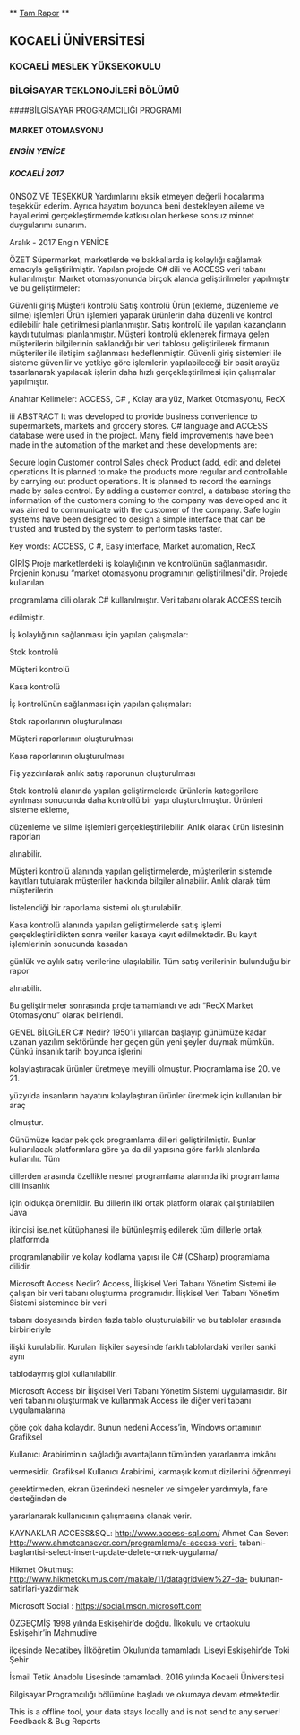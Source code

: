 ** [Tam Rapor](https://github.com/nginY26/RecX-Market-Otomasyonu/blob/master/Rapor.pdf "Tam Rapor") **

## KOCAELİ ÜNİVERSİTESİ
###  KOCAELİ MESLEK YÜKSEKOKULU
###  BİLGİSAYAR TEKLONOJİLERİ BÖLÜMÜ
####BİLGİSAYAR PROGRAMCILIĞI PROGRAMI
#### MARKET OTOMASYONU
##### ENGİN YENİCE
##### KOCAELİ 2017
ÖNSÖZ VE TEŞEKKÜR
Yardımlarını eksik etmeyen değerli hocalarıma teşekkür ederim. Ayrıca hayatım
boyunca beni destekleyen aileme ve hayallerimi gerçekleştirmemde katkısı olan
herkese sonsuz minnet duygularımı sunarım.

Aralık - 2017 Engin YENİCE

ÖZET
Süpermarket, marketlerde ve bakkallarda iş kolaylığı sağlamak amacıyla
geliştirilmiştir. Yapılan projede C# dili ve ACCESS veri tabanı kullanılmıştır. Market
otomasyonunda birçok alanda geliştirilmeler yapılmıştır ve bu geliştirmeler:

Güvenli giriş
Müşteri kontrolü
Satış kontrolü
Ürün (ekleme, düzenleme ve silme) işlemleri
Ürün işlemleri yaparak ürünlerin daha düzenli ve kontrol edilebilir hale getirilmesi
planlanmıştır. Satış kontrolü ile yapılan kazançların kaydı tutulması planlanmıştır.
Müşteri kontrolü eklenerek firmaya gelen müşterilerin bilgilerinin saklandığı bir veri
tablosu geliştirilerek firmanın müşteriler ile iletişim sağlanması hedeflenmiştir.
Güvenli giriş sistemleri ile sisteme güvenilir ve yetkiye göre işlemlerin yapılabileceği
bir basit arayüz tasarlanarak yapılacak işlerin daha hızlı gerçekleştirilmesi için
çalışmalar yapılmıştır.

Anahtar Kelimeler: ACCESS, C# , Kolay ara yüz, Market Otomasyonu, RecX

iii
ABSTRACT
It was developed to provide business convenience to supermarkets, markets and
grocery stores. C# language and ACCESS database were used in the project. Many
field improvements have been made in the automation of the market and these
developments are:

Secure login
Customer control
Sales check
Product (add, edit and delete) operations
It is planned to make the products more regular and controllable by carrying out
product operations. It is planned to record the earnings made by sales control. By
adding a customer control, a database storing the information of the customers coming
to the company was developed and it was aimed to communicate with the customer of
the company. Safe login systems have been designed to design a simple interface that
can be trusted and trusted by the system to perform tasks faster.

Key words: ACCESS, C #, Easy interface, Market automation, RecX

GİRİŞ
Proje marketlerdeki iş kolaylığının ve kontrolünün sağlanmasıdır. Projenin
konusu “market otomasyonu programının geliştirilmesi"dir. Projede kullanılan

programlama dili olarak C# kullanılmıştır. Veri tabanı olarak ACCESS tercih

edilmiştir.

İş kolaylığının sağlanması için yapılan çalışmalar:

Stok kontrolü

Müşteri kontrolü

Kasa kontrolü

İş kontrolünün sağlanması için yapılan çalışmalar:

Stok raporlarının oluşturulması

Müşteri raporlarının oluşturulması

Kasa raporlarının oluşturulması

Fiş yazdırılarak anlık satış raporunun oluşturulması

Stok kontrolü alanında yapılan geliştirmelerde ürünlerin kategorilere ayrılması
sonucunda daha kontrollü bir yapı oluşturulmuştur. Ürünleri sisteme ekleme,

düzenleme ve silme işlemleri gerçekleştirilebilir. Anlık olarak ürün listesinin raporları

alınabilir.

Müşteri kontrolü alanında yapılan geliştirmelerde, müşterilerin sistemde
kayıtları tutularak müşteriler hakkında bilgiler alınabilir. Anlık olarak tüm müşterilerin

listelendiği bir raporlama sistemi oluşturulabilir.

Kasa kontrolü alanında yapılan geliştirmelerde satış işlemi gerçekleştirildikten
sonra veriler kasaya kayıt edilmektedir. Bu kayıt işlemlerinin sonucunda kasadan

günlük ve aylık satış verilerine ulaşılabilir. Tüm satış verilerinin bulunduğu bir rapor

alınabilir.

Bu geliştirmeler sonrasında proje tamamlandı ve adı “RecX Market
Otomasyonu” olarak belirlendi.

GENEL BİLGİLER
C# Nedir?
1950’li yıllardan başlayıp günümüze kadar uzanan yazılım sektöründe her
geçen gün yeni şeyler duymak mümkün. Çünkü insanlık tarih boyunca işlerini

kolaylaştıracak ürünler üretmeye meyilli olmuştur. Programlama ise 20. ve 21.

yüzyılda insanların hayatını kolaylaştıran ürünler üretmek için kullanılan bir araç

olmuştur.

Günümüze kadar pek çok programlama dilleri geliştirilmiştir. Bunlar
kullanılacak platformlara göre ya da dil yapısına göre farklı alanlarda kullanılır. Tüm

dillerden arasında özellikle nesnel programlama alanında iki programlama dili insanlık

için oldukça önemlidir. Bu dillerin ilki ortak platform olarak çalıştırılabilen Java

ikincisi ise.net kütüphanesi ile bütünleşmiş edilerek tüm dillerle ortak platformda

programlanabilir ve kolay kodlama yapısı ile C# (CSharp) programlama dilidir.

Microsoft Access Nedir?
Access, İlişkisel Veri Tabanı Yönetim Sistemi ile çalışan bir veri tabanı
oluşturma programıdır. İlişkisel Veri Tabanı Yönetim Sistemi sisteminde bir veri

tabanı dosyasında birden fazla tablo oluşturulabilir ve bu tablolar arasında birbirleriyle

ilişki kurulabilir. Kurulan ilişkiler sayesinde farklı tablolardaki veriler sanki aynı

tablodaymış gibi kullanılabilir.

Microsoft Access bir İlişkisel Veri Tabanı Yönetim Sistemi uygulamasıdır. Bir
veri tabanını oluşturmak ve kullanmak Access ile diğer veri tabanı uygulamalarına

göre çok daha kolaydır. Bunun nedeni Access’in, Windows ortamının Grafiksel

Kullanıcı Arabiriminin sağladığı avantajların tümünden yararlanma imkânı

vermesidir. Grafiksel Kullanıcı Arabirimi, karmaşık komut dizilerini öğrenmeyi

gerektirmeden, ekran üzerindeki nesneler ve simgeler yardımıyla, fare desteğinden de

yararlanarak kullanıcının çalışmasına olanak verir.

KAYNAKLAR
ACCESS&SQL: http://www.access-sql.com/
Ahmet Can Sever: http://www.ahmetcansever.com/programlama/c-access-veri-
tabani-baglantisi-select-insert-update-delete-ornek-uygulama/

Hikmet Okutmuş: http://www.hikmetokumus.com/makale/11/datagridview%27-da-
bulunan-satirlari-yazdirmak

Microsoft Social : https://social.msdn.microsoft.com

ÖZGEÇMİŞ
1998 yılında Eskişehir’de doğdu. İlkokulu ve ortaokulu Eskişehir’in Mahmudiye

ilçesinde Necatibey İlköğretim Okulun’da tamamladı. Liseyi Eskişehir’de Toki Şehir

İsmail Tetik Anadolu Lisesinde tamamladı. 2016 yılında Kocaeli Üniversitesi

Bilgisayar Programcılığı bölümüne başladı ve okumaya devam etmektedir.

This is a offline tool, your data stays locally and is not send to any server!
Feedback & Bug Reports